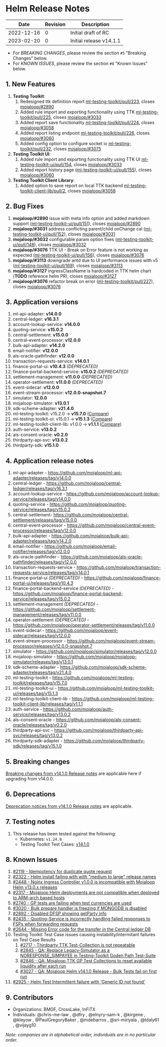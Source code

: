 # Helm Release Notes

Date | Revision | Description
---------|----------|---------
 2022-12-16 | 0 | Initial draft of RC
 2023-02-20 | 0 | Initial release v14.1.1

- For *BREAKING CHANGES*, please review the section `#5` "Breaking Changes" below.
- For *KNOWN ISSUES*, please review the section `#8` "Known Issues" below.

## 1. New Features

1. **Testing Toolkit**:
    1. Redesigned ttk definition report [ml-testing-toolkit/pull/223](https://github.com/mojaloop/ml-testing-toolkit/pull/223), closes [mojaloop/#2890](https://github.com/mojaloop/project/issues/2890)
    2. Added rule import and exporting functionality using TTK [ml-testing-toolkit/pull/225](https://github.com/mojaloop/ml-testing-toolkit/pull/225), closes [mojaloop/#3033](https://github.com/mojaloop/project/issues/3033)
    3. Added report save functionality [ml-testing-toolkit/pull/224](https://github.com/mojaloop/ml-testing-toolkit/pull/224), closes [mojaloop/#3058](https://github.com/mojaloop/project/issues/3058)
    4. Added report listing endpoint [ml-testing-toolkit/pull/226](https://github.com/mojaloop/ml-testing-toolkit/pull/226), closes [mojaloop/#3060](https://github.com/mojaloop/project/issues/3060)
    5. Added config option to configure socket io [ml-testing-toolkit/pull/232](https://github.com/mojaloop/ml-testing-toolkit/pull/232), closes [mojaloop/#3075](https://github.com/mojaloop/project/issues/3075)
2. **Testing Toolkit UI**:
    1. Added rule import and exporting functionality using TTK UI [ml-testing-toolkit-ui/pull/154](https://github.com/mojaloop/ml-testing-toolkit-ui/pull/154), closes [mojaloop/#3033](https://github.com/mojaloop/project/issues/3033)
    2. Added report history page ([ml-testing-toolkit-ui/pull/155](https://github.com/mojaloop/ml-testing-toolkit-ui/pull/155)), closes [mojaloop/#3060](https://github.com/mojaloop/project/issues/3060)
3. **Testing Toolkit Client Library**:
    1. Added option to save report on local TTK backend [ml-testing-toolkit-client-lib/pull/2](https://github.com/mojaloop/ml-testing-toolkit-client-lib/pull/2), closes [mojaloop/#3058](https://github.com/mojaloop/project/issues/3058)

## 2. Bug Fixes

1. **mojaloop/#2890** issue with meta info option and added markdown support ([ml-testing-toolkit-ui/pull/151](https://github.com/mojaloop/ml-testing-toolkit-ui/pull/151)), closes [mojaloop/#2890](https://github.com/mojaloop/project/issues/2890)
2. **mojaloop/#3031** address conflicting parent/child onChange cal ([ml-testing-toolkit-ui/pull/152](https://github.com/mojaloop/ml-testing-toolkit-ui/pull/152)), closes [mojaloop/#3031](https://github.com/mojaloop/project/issues/3031)
3. **mojaloop/#3032** configurable param option fixes ([ml-testing-toolkit-ui/pull/148](https://github.com/mojaloop/ml-testing-toolkit-ui/pull/148)), closes [mojaloop/#3032](https://github.com/mojaloop/project/issues/3032)
4. **mojaloop/#3076** TTK UI - Break on Error feature is not working as expected ([ml-testing-toolkit-ui/pull/156](https://github.com/mojaloop/ml-testing-toolkit-ui/pull/156)), closes [mojaloop/#3076](https://github.com/mojaloop/project/issues/3076)
5. **mojaloop/#3113** downgrade antd due to UI performance issues with v5 ([ml-testing-toolkit-ui/pull/169](https://github.com/mojaloop/ml-testing-toolkit-ui/pull/169)), closes [mojaloop/#3113](https://github.com/mojaloop/project/issues/3113)
6. **mojaloop/#3127** ingressClassName is hardcoded in TTK helm chart (**TODO** reference helm PR), closes [mojaloop/#3127](https://github.com/mojaloop/project/issues/3127)
7. **mojaloop/#3076** refactor break on error ([ml-testing-toolkit/pull/227](https://github.com/mojaloop/ml-testing-toolkit/pull/227)), closes [mojaloop/#3076](https://github.com/mojaloop/project/issues/3076)

## 3. Application versions

1. ml-api-adapter: **v14.0.0**
2. central-ledger: **v16.3.1**
3. account-lookup-service: **v14.0.0**
4. quoting-service: **v15.0.2**
5. central-settlement: **v15.0.0**
6. central-event-processor: **v12.0.0**
7. bulk-api-adapter: **v14.2.0**
8. email-notifier: **v12.0.0**
9. als-oracle-pathfinder: **v12.0.0**
10. transaction-requests-service: **v14.0.1**
11. finance-portal-ui: **v10.4.3** _(DEPRECATED)_
12. finance-portal-backend-service: **v15.0.2** _(DEPRECATED)_
13. settlement-management: **v11.0.0** _(DEPRECATED)_
14. operator-settlement: **v11.0.0** _(DEPRECATED)_
15. event-sidecar: **v12.0.0**
16. event-stream-processor: **v12.0.0-snapshot.7**
17. simulator: **12.0.0**
18. mojaloop-simulator: **v13.0.1**
19. sdk-scheme-adapter: **v21.4.0**
20. ml-testing-toolkit: v15.2.0 -> **v15.7.0** ([Compare](https://github.com/mojaloop/ml-testing-toolkit/compare/v15.2.0...v15.7.0))
21. ml-testing-toolkit-ui: v15.0.1 -> **v15.1.3** ([Compare](https://github.com/mojaloop/ml-testing-toolkit-ui/compare/v15.0.1...v15.1.3))
22. ml-testing-toolkit-client-lib: v1.0.0 -> **v1.1.1** ([Compare](https://github.com/mojaloop/ml-testing-toolkit-client-lib/compare/v1.0.0...v1.1.1))
23. auth-service: **v13.0.2**
24. als-consent-oracle: **v0.2.0**
25. thirdparty-api-svc: **v13.0.2**
26. thirdparty-sdk: **v15.1.0**

## 4. Application release notes

1. ml-api-adapter - https://github.com/mojaloop/ml-api-adapter/releases/tag/v14.0.0
2. central-ledger - https://github.com/mojaloop/central-ledger/releases/tag/v16.3.1
3. account-lookup-service - https://github.com/mojaloop/account-lookup-service/releases/tag/v14.0.0
4. quoting-service - https://github.com/mojaloop/quoting-service/releases/tag/v15.0.2
5. central-settlement- https://github.com/mojaloop/central-settlement/releases/tag/v15.0.0
6. central-event-processor - https://github.com/mojaloop/central-event-processor/releases/tag/v12.0.0
7. bulk-api-adapter - https://github.com/mojaloop/bulk-api-adapter/releases/tag/v14.2.0
8. email-notifier - https://github.com/mojaloop/email-notifier/releases/tag/v12.0.0
9. als-oracle-pathfinder - https://github.com/mojaloop/als-oracle-pathfinder/releases/tag/v12.0.0
10. transaction-requests-service - https://github.com/mojaloop/transaction-requests-service/releases/tag/v14.0.1
11. finance-portal-ui _(DEPRECATED)_ - https://github.com/mojaloop/finance-portal-ui/releases/tag/v10.4.3
12. finance-portal-backend-service _(DEPRECATED)_ - https://github.com/mojaloop/finance-portal-backend-service/releases/tag/v15.0.2
13. settlement-management _(DEPRECATED)_ - https://github.com/mojaloop/settlement-management/releases/tag/v11.0.0
14. operator-settlement _(DEPRECATED)_ - https://github.com/mojaloop/operator-settlement/releases/tag/v11.0.0
15. event-sidecar - https://github.com/mojaloop/event-sidecar/releases/tag/v12.0.0
16. event-stream-processor - https://github.com/mojaloop/event-stream-processor/releases/v12.0.0-snapshot.7
17. simulator - https://github.com/mojaloop/simulator/releases/tag/v12.0.0
18. mojaloop-simulator - https://github.com/mojaloop/mojaloop-simulator/releases/tag/v13.0.1
19. sdk-scheme-adapter - https://github.com/mojaloop/sdk-scheme-adapter/releases/tag/v21.4.0
20. ml-testing-toolkit - https://github.com/mojaloop/ml-testing-toolkit/releases/tag/v15.7.0
21. ml-testing-toolkit-ui - https://github.com/mojaloop/ml-testing-toolkit-ui/releases/tag/v15.1.3
22. ml-testing-toolkit-client-lib - https://github.com/mojaloop/ml-testing-toolkit-client-lib/releases/tag/v1.1.1
23. auth-service - https://github.com/mojaloop/auth-service/releases/tag/v13.0.2
24. als-consent-oracle - https://github.com/mojaloop/als-consent-oracle/releases/tag/v0.2.0
25. thirdparty-api-svc - https://github.com/mojaloop/thirdparty-api-svc/releases/tag/v13.0.2
26. thirdparty-sdk-adapter - https://github.com/mojaloop/thirdparty-sdk/releases/tag/v15.1.0

## 5. Breaking changes

[Breaking changes from v14.1.0 Release notes](./release-v14.1.0.md#5-breaking-changes) are applicable here if upgrading from v14.0.0.

## 6. Deprecations

[Deprecation notices from v14.1.0 Release notes](./release-v14.1.0.md#6-deprecations) are applicable.

## 7. Testing notes

1. This release has been tested against the following:
    - Kubernetes: `v1.24.8`
    - Testing Toolkit Test Cases: [v14.1.0](https://github.com/mojaloop/testing-toolkit-test-cases/releases/tag/v14.1.0)

## 8. Known Issues

1. [#2119 - Idempotency for duplicate quote request](https://github.com/mojaloop/project/issues/2119)
2. [#2322 - Helm install failing with with "medium to large" release names](https://github.com/mojaloop/project/issues/2322)
3. [#2448 - Nginx Ingress Controller v1.0.0 is incompatible with Mojaloop Helm v13.0.x releases](https://github.com/mojaloop/project/issues/2448)
4. [#2317 - Mojaloop Helm deployments are not compatible when deployed to ARM-arch based hosts](https://github.com/mojaloop/project/issues/2317)
5. [#2740 - GP tests are failing when test currencies are used](https://github.com/mojaloop/project/issues/2740)
6. [#3020 - Bulk prepare handler is freezing if MONGODB is disabled ](https://github.com/mojaloop/project/issues/3020)
7. [#2892 - Disabled DFSP showing getParty info ](https://github.com/mojaloop/project/issues/2892)
8. [#2435 - Quoting-Service is incorrectly handling failed responses to FSPs when forwarding requests](https://github.com/mojaloop/project/issues/2435)
9. [#2644 - Missing Error code for the transfer in the Central ledger DB](https://github.com/mojaloop/project/issues/2644)
10. Testing Toolkit Test Case issues causing instability/intermitant failures on Test Case Results
    1. [#2717 - Thirdparty TTK Test-Collection is not repeatable](https://github.com/mojaloop/project/issues/2717)
    2. [#2845 - QA: Replace Legacy-Simulator as a NORESPONSE_SIMPAYEE in Testing-Toolkit Goden Path Test-Suite](https://github.com/mojaloop/project/issues/2845)
    3. [#2846 - QA: Mojaloop TTK GP Test Collections to reset available liquidity after each run](https://github.com/mojaloop/project/issues/2846)
    4. [#3027 - QA: Mojaloop Helm v14.1.0 Release - Bulk Tests fail on first run](https://github.com/mojaloop/project/issues/3027)
11. [#2925 - Helm Test Intermittent failure with 'Generic ID not found'](https://github.com/mojaloop/project/issues/2925)

## 9. Contributors

- Organizations: BMGF, CrossLake, InFiTX
- Individuals: @chris-me-law , @dfry , @elnyry-sam-k , @kirgene , @kleyow , @PaulGregoryBaker , @mdebarros , @sri-miriyala , @tdaly61 , @vijayg10

_Note: companies are in alphabetical order, individuals are in no particular order._
